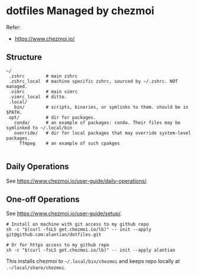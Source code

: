 # dotfiles Managed by chezmoi

Refer:

- https://www.chezmoi.io/

## Structure

```
~/
 .zshrc        # main zshrc
 .zshrc_local  # machine specific zshrc, sourced by ~/.zshrc. NOT managed.
 .vimrc        # main vimrc
 .vimrc_local  # ditto.
 .local/
   bin/        # scripts, binaries, or symlinks to them. should be in $PATH.
 opt/          # dir for packages.
   conda/      # an example of packages: conda. Their files may be symlinked to ~/.local/bin
   override/   # dir for local packages that may override system-level packages.
     ffmpeg    # an example of such cpakges
    
```

## Daily Operations

See <https://www.chezmoi.io/user-guide/daily-operations/>.

## One-off Operations 

See <https://www.chezmoi.io/user-guide/setup/>.

```
# Install on machine with git access to my github repo
sh -c "$(curl -fsLS get.chezmoi.io/lb)" -- init --apply git@github.com:alantian/dotfiles.git

# Or for https access to my github repo
sh -c "$(curl -fsLS get.chezmoi.io/lb)" -- init --apply alantian
```

This installs chezmoi to `~/.local/bin/chezmoi` and keeps repo locally at `.~/local/share/chezmoi`.
